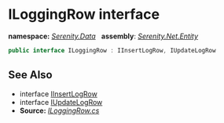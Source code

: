 # ILoggingRow interface
**namespace:** *[Serenity.Data](../README.md#serenity.data-namespace)*   **assembly**: *[Serenity.Net.Entity](../README.md)*

```csharp
public interface ILoggingRow : IInsertLogRow, IUpdateLogRow
```

## See Also

* interface [IInsertLogRow](IInsertLogRow.md)
* interface [IUpdateLogRow](IUpdateLogRow.md)
* **Source:** *[ILoggingRow.cs](https://github.com/serenity-is/Serenity/blob/master/src/Serenity.Net.Entity/Contracts/ILoggingRow.cs)*